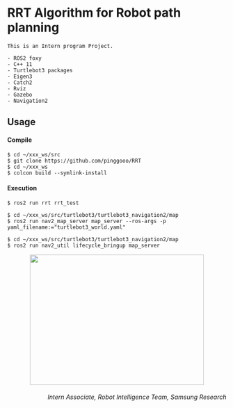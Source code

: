 # RRT Algorithm for Robot path planning
```
This is an Intern program Project.

- ROS2 foxy
- C++ 11
- Turtlebot3 packages
- Eigen3
- Catch2
- Rviz
- Gazebo
- Navigation2
```

## Usage
#### Compile
```
$ cd ~/xxx_ws/src
$ git clone https://github.com/pinggooo/RRT
$ cd ~/xxx_ws
$ colcon build --symlink-install
```

#### Execution
```
$ ros2 run rrt rrt_test
```
```
$ cd ~/xxx_ws/src/turtlebot3/turtlebot3_navigation2/map
$ ros2 run nav2_map_server map_server --ros-args -p yaml_filename:="turtlebot3_world.yaml"
```
```
$ cd ~/xxx_ws/src/turtlebot3/turtlebot3_navigation2/map
$ ros2 run nav2_util lifecycle_bringup map_server
```


<p align="center"><img src="https://user-images.githubusercontent.com/69897315/152476136-9965fead-aa63-4eb9-8fe7-acd3ec788dd7.png" width="400" height="300"></p>


###### <div align="right">Intern Associate, Robot Intelligence Team, Samsung Research</div>
